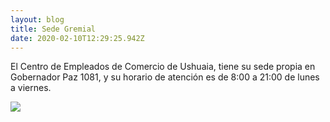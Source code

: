 ```yaml
---
layout: blog
title: Sede Gremial
date: 2020-02-10T12:29:25.942Z
---
```

El Centro de Empleados de Comercio de Ushuaia, tiene su sede propia en Gobernador Paz 1081, y su horario de atención es de 8:00 a 21:00 de lunes a viernes.

![](/uploads/fachada.jpg)
